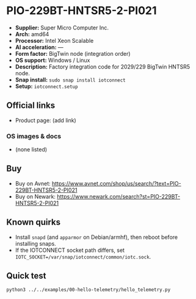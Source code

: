 # PIO-229BT-HNTSR5-2-PI021

- **Supplier:** Super Micro Computer  Inc.
- **Arch:** amd64
- **Processor:** Intel Xeon Scalable
- **AI acceleration:** —
- **Form factor:** BigTwin node (integration order)
- **OS support:** Windows / Linux
- **Description:** Factory integration code for 2029/229 BigTwin HNTSR5 node.
- **Snap install:** `sudo snap install iotconnect`
- **Setup:** `iotconnect.setup`

## Official links
- Product page: (add link)

### OS images & docs
- (none listed)

## Buy
- Buy on Avnet: https://www.avnet.com/shop/us/search/?text=PIO-229BT-HNTSR5-2-PI021
- Buy on Newark: https://www.newark.com/search?st=PIO-229BT-HNTSR5-2-PI021

## Known quirks
- Install `snapd` (and `apparmor` on Debian/armhf), then reboot before installing snaps.
- If the IOTCONNECT socket path differs, set `IOTC_SOCKET=/var/snap/iotconnect/common/iotc.sock`.

## Quick test
```bash
python3 ../../examples/00-hello-telemetry/hello_telemetry.py
```
